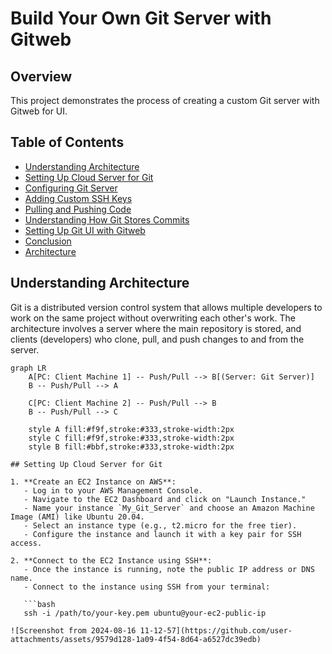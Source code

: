 # Build Your Own Git Server with Gitweb

## Overview

This project demonstrates the process of creating a custom Git server with Gitweb for UI.

## Table of Contents

- [Understanding Architecture](#understanding-architecture)
- [Setting Up Cloud Server for Git](#setting-up-cloud-server-for-git)
- [Configuring Git Server](#configuring-git-server)
- [Adding Custom SSH Keys](#adding-custom-ssh-keys)
- [Pulling and Pushing Code](#pulling-and-pushing-code)
- [Understanding How Git Stores Commits](#understanding-how-git-stores-commits)
- [Setting Up Git UI with Gitweb](#setting-up-git-ui-with-gitweb)
- [Conclusion](#conclusion)
- [Architecture](#architecture)

## Understanding Architecture

Git is a distributed version control system that allows multiple developers to work on the same project without overwriting each other's work. The architecture involves a server where the main repository is stored, and clients (developers) who clone, pull, and push changes to and from the server.

```mermaid
graph LR
    A[PC: Client Machine 1] -- Push/Pull --> B[(Server: Git Server)]
    B -- Push/Pull --> A
    
    C[PC: Client Machine 2] -- Push/Pull --> B
    B -- Push/Pull --> C

    style A fill:#f9f,stroke:#333,stroke-width:2px
    style C fill:#f9f,stroke:#333,stroke-width:2px
    style B fill:#bbf,stroke:#333,stroke-width:2px

## Setting Up Cloud Server for Git

1. **Create an EC2 Instance on AWS**:
   - Log in to your AWS Management Console.
   - Navigate to the EC2 Dashboard and click on "Launch Instance."
   - Name your instance `My_Git_Server` and choose an Amazon Machine Image (AMI) like Ubuntu 20.04.
   - Select an instance type (e.g., t2.micro for the free tier).
   - Configure the instance and launch it with a key pair for SSH access.

2. **Connect to the EC2 Instance using SSH**:
   - Once the instance is running, note the public IP address or DNS name.
   - Connect to the instance using SSH from your terminal:
   
   ```bash
   ssh -i /path/to/your-key.pem ubuntu@your-ec2-public-ip

![Screenshot from 2024-08-16 11-12-57](https://github.com/user-attachments/assets/9579d128-1a09-4f54-8d64-a6527dc39edb)

